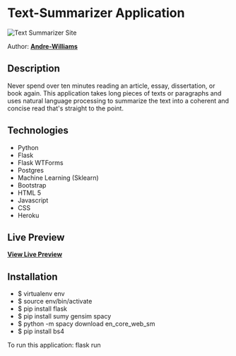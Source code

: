 # Text-Summarizer Application 

![Text Summarizer Site](https://github.com/Andre-Williams22/Text-Summaryzer/blob/master/static/img/screen.png)


Author: **[Andre-Williams](https://www.linkedin.com/in/andrewilliams22/)**

## Description
Never spend over ten minutes reading an article, essay, dissertation, or book again. This application takes long pieces of texts or paragraphs and uses natural language processing to summarize the text into a coherent and concise read that's straight to the point. 

## Technologies 
- Python
- Flask 
- Flask WTForms
- Postgres 
- Machine Learning (Sklearn)
- Bootstrap 
- HTML 5
- Javascript
- CSS
- Heroku

## Live Preview

**[View Live Preview](https://text-summaryzer.herokuapp.com/)**


## Installation
* $ virtualenv env 
* $ source env/bin/activate
* $ pip install flask  
* $ pip install sumy gensim spacy 
* $ python -m spacy download en_core_web_sm
* $ pip install bs4

To run this application: flask run
